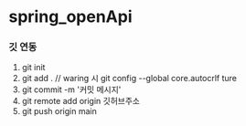 # spring_openApi

### 깃 연동
1. git init
2. git add .
// waring 시 git config --global core.autocrlf ture
3. git commit -m '커밋 메시지'
4. git remote add origin 깃허브주소
5. git push origin main
